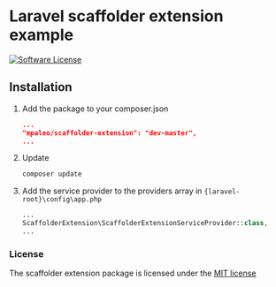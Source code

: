 # Laravel scaffolder extension example 
[![Software License](https://img.shields.io/badge/license-MIT-blue.svg?style=flat-square)](LICENSE)

## Installation

1. Add the package to your composer.json
    ```json
    ...
    "mpaleo/scaffolder-extension": "dev-master",
    ...
    ```
    
2. Update
    ```bash
    composer update
    ```
    
3. Add the service provider to the providers array in `{laravel-root}\config\app.php`
    ```php
    ...
    ScaffolderExtension\ScaffolderExtensionServiceProvider::class,
    ...
    ```
    
### License
The scaffolder extension package is licensed under the [MIT license](http://opensource.org/licenses/MIT)